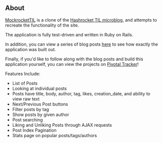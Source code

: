 ## About
[MockrocketTIL](http://mockrocket-til.herokuapp.com/) is a clone of the [Hashrocket TIL microblog](til.hashrocket.com), and attempts to recreate the functionality of the site.

The application is fully test-driven and written in Ruby on Rails.

In addition, you can view a series of blog posts [here](http://www.donaldkelsey.com/blog/mockrockettil-table-of-contents) to see how exactly the application was built out.

Finally, if you'd like to follow along with the blog posts and build this application yourself, you can view the projects on [Pivotal Tracker](https://www.pivotaltracker.com/n/projects/1461798)!

Features Include:

- List of Posts
- Looking at individual posts
- Posts have title, body, author, tag, likes, creation_date, and ability to view raw text
- Next/Previous Post buttons
- Filter posts by tag
- Show posts by given author
- Post searching
- Liking and Unliking Posts through AJAX requests
- Post Index Pagination
- Stats page on popular posts/tags/authors
